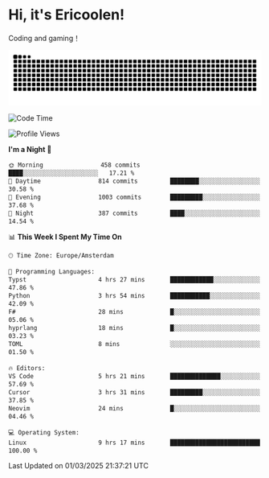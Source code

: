 # Hi, it's Ericoolen!
Coding and gaming！

<picture>
  <source media="(prefers-color-scheme: dark)" srcset="https://raw.githubusercontent.com/Eric-Song-Nop/Eric-Song-Nop/output/github-contribution-grid-snake-dark.svg">
  <source media="(prefers-color-scheme: light)" srcset="https://raw.githubusercontent.com/Eric-Song-Nop/Eric-Song-Nop/output/github-contribution-grid-snake.svg">
  <img alt="github contribution grid snake animation" src="https://raw.githubusercontent.com/Eric-Song-Nop/Eric-Song-Nop/output/github-contribution-grid-snake.svg">
</picture>

<!--START_SECTION:waka-->
![Code Time](http://img.shields.io/badge/Code%20Time-1%2C791%20hrs%2043%20mins-blue)

![Profile Views](http://img.shields.io/badge/Profile%20Views-0-blue)

**I'm a Night 🦉** 

```text
🌞 Morning                458 commits         ████░░░░░░░░░░░░░░░░░░░░░   17.21 % 
🌆 Daytime                814 commits         ████████░░░░░░░░░░░░░░░░░   30.58 % 
🌃 Evening                1003 commits        █████████░░░░░░░░░░░░░░░░   37.68 % 
🌙 Night                  387 commits         ████░░░░░░░░░░░░░░░░░░░░░   14.54 % 
```


📊 **This Week I Spent My Time On** 

```text
🕑︎ Time Zone: Europe/Amsterdam

💬 Programming Languages: 
Typst                    4 hrs 27 mins       ████████████░░░░░░░░░░░░░   47.86 % 
Python                   3 hrs 54 mins       ███████████░░░░░░░░░░░░░░   42.09 % 
F#                       28 mins             █░░░░░░░░░░░░░░░░░░░░░░░░   05.06 % 
hyprlang                 18 mins             █░░░░░░░░░░░░░░░░░░░░░░░░   03.23 % 
TOML                     8 mins              ░░░░░░░░░░░░░░░░░░░░░░░░░   01.50 % 

🔥 Editors: 
VS Code                  5 hrs 21 mins       ██████████████░░░░░░░░░░░   57.69 % 
Cursor                   3 hrs 31 mins       █████████░░░░░░░░░░░░░░░░   37.85 % 
Neovim                   24 mins             █░░░░░░░░░░░░░░░░░░░░░░░░   04.46 % 

💻 Operating System: 
Linux                    9 hrs 17 mins       █████████████████████████   100.00 % 
```


 Last Updated on 01/03/2025 21:37:21 UTC
<!--END_SECTION:waka-->
